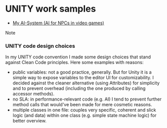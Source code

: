 # UNITY work samples

- [My AI-System (AI for NPCs in video games)](./AI/)

> [!NOTE]
> ### UNITY code design choices
> 
> In my UNITY code convention I made some design choices that stand against Clean Code principles. Here some examples with reasons:
> - public variables: not a good practice, generally. But for Unity it is a simple way to expose variables to the editor UI for customizability. I decided against the cleaner alternative (using Attributes) for simplicity and to prevent overhead (including the one produced by calling accessor methods).
> - no SLA: in performance-relevant code (e.g. AI) I tend to prevent further method calls that would've been made for mere cosmetic reasons.
> - multiple classes in one file: couples very specific, coherent and slick logic (and data) within one class (e.g. simple state machine logic) for better overview.